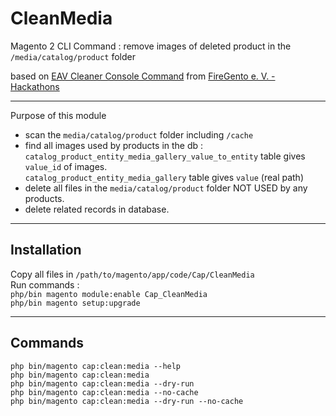 # CleanMedia
Magento 2 CLI Command : remove images of deleted product in the `/media/catalog/product` folder

based on [EAV Cleaner Console Command](https://github.com/magento-hackathon/EAVCleaner/tree/magento2) from [FireGento e. V. - Hackathons](https://github.com/magento-hackathon)<br/>

--------------------
Purpose of this module

- scan the `media/catalog/product` folder including `/cache`
- find all images used by products in the db :  
`catalog_product_entity_media_gallery_value_to_entity` table gives `value_id` of images.  
`catalog_product_entity_media_gallery` table gives `value` (real path)
- delete all files in the `media/catalog/product` folder NOT USED by any products.  
- delete related records in database.  

----------------------
## Installation

Copy all files in `/path/to/magento/app/code/Cap/CleanMedia`  
Run commands :  
`php/bin magento module:enable Cap_CleanMedia`  
`php/bin magento setup:upgrade`  

----------------------
## Commands

`php bin/magento cap:clean:media --help`  
`php bin/magento cap:clean:media`  
`php bin/magento cap:clean:media --dry-run`  
`php bin/magento cap:clean:media --no-cache`  
`php bin/magento cap:clean:media --dry-run --no-cache`  

